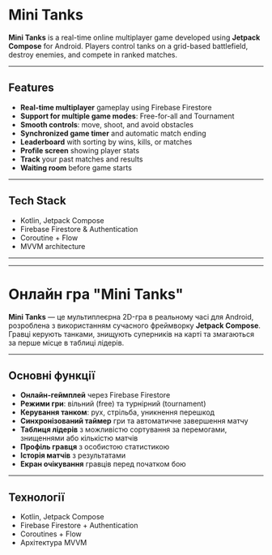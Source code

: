 # Mini Tanks

**Mini Tanks** is a real-time online multiplayer game developed using **Jetpack Compose** for Android. Players control tanks on a grid-based battlefield, destroy enemies, and compete in ranked matches.

---

## Features

- **Real-time multiplayer** gameplay using Firebase Firestore
- **Support for multiple game modes**: Free-for-all and Tournament
- **Smooth controls**: move, shoot, and avoid obstacles
- **Synchronized game timer** and automatic match ending
- **Leaderboard** with sorting by wins, kills, or matches
- **Profile screen** showing player stats
- **Track** your past matches and results
- **Waiting room** before game starts

---

## Tech Stack

- Kotlin, Jetpack Compose
- Firebase Firestore & Authentication
- Coroutine + Flow
- MVVM architecture

---

---

# Онлайн гра "Mini Tanks"

**Mini Tanks** — це мультиплеєрна 2D-гра в реальному часі для Android, розроблена з використанням сучасного фреймворку **Jetpack Compose**. Гравці керують танками, знищують суперників на карті та змагаються за перше місце в таблиці лідерів.

---

## Основні функції

- **Онлайн-геймплей** через Firebase Firestore
- **Режими гри**: вільний (free) та турнірний (tournament)
- **Керування танком**: рух, стрільба, уникнення перешкод
- **Синхронізований таймер** гри та автоматичне завершення матчу
- **Таблиця лідерів** з можливістю сортування за перемогами, знищеннями або кількістю матчів
- **Профіль гравця** з особистою статистикою
- **Історія матчів** з результатами
- **Екран очікування** гравців перед початком бою

---

## Технології

- Kotlin, Jetpack Compose
- Firebase Firestore + Authentication
- Coroutines + Flow
- Архітектура MVVM
